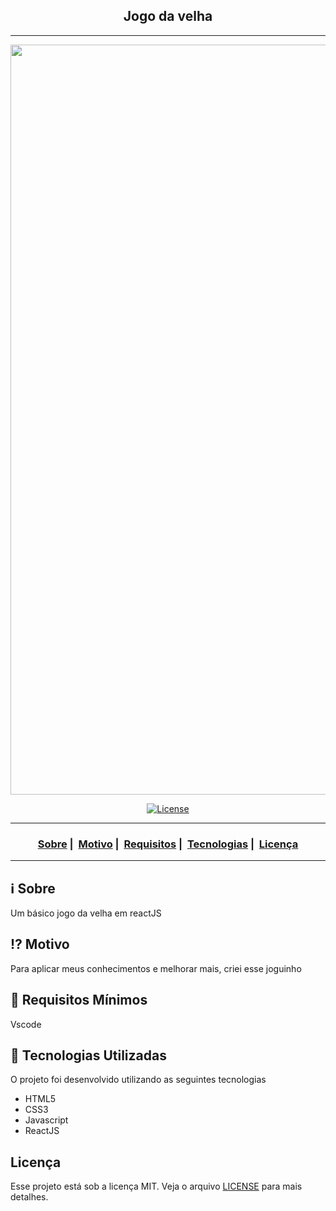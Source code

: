 <h2 align="center">Jogo da velha</h2>

___

<img src="https://readme-maker.herokuapp.com/uploads/dcc91d6bce1061b6-jogoV.png" width="1200">


<p align="center">
  <a href="LICENSE">
    <img alt="License" src="https://img.shields.io/badge/license-MIT-%23F8952D">
  </a>
</p>

___

<h3 align="center">
  <a href="#information_source-sobre">Sobre</a>&nbsp;|&nbsp;
  <a href="#interrobang-motivo">Motivo</a>&nbsp;|&nbsp;
  <a href="#seedling-requisitos-mínimos">Requisitos</a>&nbsp;|&nbsp;
  <a href="#rocket-tecnologias-utilizadas">Tecnologias</a>&nbsp;|&nbsp;
  <a href="#licença">Licença</a>
</h3>

___



## :information_source: Sobre

Um básico jogo da velha em reactJS

## :interrobang: Motivo

Para aplicar meus conhecimentos e melhorar mais, criei esse joguinho 

## :seedling: Requisitos Mínimos

Vscode

## :rocket: Tecnologias Utilizadas 

O projeto foi desenvolvido utilizando as seguintes tecnologias

- HTML5
- CSS3
- Javascript
- ReactJS


## Licença 

Esse projeto está sob a licença MIT. Veja o arquivo [LICENSE](LICENSE) para mais detalhes.
